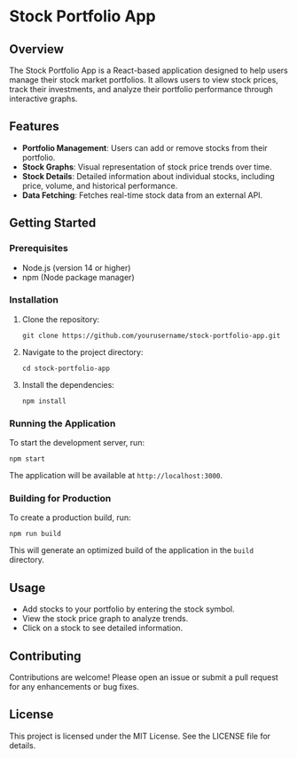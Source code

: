 # Stock Portfolio App

## Overview
The Stock Portfolio App is a React-based application designed to help users manage their stock market portfolios. It allows users to view stock prices, track their investments, and analyze their portfolio performance through interactive graphs.

## Features
- **Portfolio Management**: Users can add or remove stocks from their portfolio.
- **Stock Graphs**: Visual representation of stock price trends over time.
- **Stock Details**: Detailed information about individual stocks, including price, volume, and historical performance.
- **Data Fetching**: Fetches real-time stock data from an external API.

## Getting Started

### Prerequisites
- Node.js (version 14 or higher)
- npm (Node package manager)

### Installation
1. Clone the repository:
   ```
   git clone https://github.com/yourusername/stock-portfolio-app.git
   ```
2. Navigate to the project directory:
   ```
   cd stock-portfolio-app
   ```
3. Install the dependencies:
   ```
   npm install
   ```

### Running the Application
To start the development server, run:
```
npm start
```
The application will be available at `http://localhost:3000`.

### Building for Production
To create a production build, run:
```
npm run build
```
This will generate an optimized build of the application in the `build` directory.

## Usage
- Add stocks to your portfolio by entering the stock symbol.
- View the stock price graph to analyze trends.
- Click on a stock to see detailed information.

## Contributing
Contributions are welcome! Please open an issue or submit a pull request for any enhancements or bug fixes.

## License
This project is licensed under the MIT License. See the LICENSE file for details.